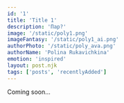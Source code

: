 ```yaml
---
id: '1'
title: 'Title 1'
description: 'Пар?'
image: '/static/poly1.png'
imageFantasy: '/static/poly1_ai.png'
authorPhoto: '/static/poly_ava.png'
authorName: 'Polina Rukavichkina'
emotion: 'inspired'
layout: post.njk
tags: ['posts', 'recentlyAdded']
---
```


Coming soon...

